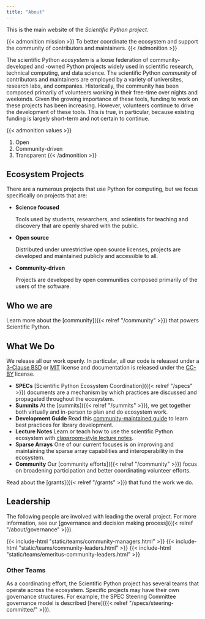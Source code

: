 ```yaml
---
title: "About"
---
```


This is the main website of the _Scientific Python project_.

{{< admonition mission >}}
To better coordinate the ecosystem and support the community of contributors and maintainers.
{{< /admonition >}}

The scientific Python _ecosystem_ is a loose federation of community-developed and -owned Python projects widely used in scientific
research, technical computing, and data science.
The scientific Python _community_ of contributors and maintainers are employed by a variety of universites, research labs, and companies.
Historically, the community has been composed primarily of volunteers working in their free-time over nights and weekends.
Given the growing importance of these tools, funding to work on these projects has been increasing.
However, volunteers continue to drive the development of these tools.
This is true, in particular, because existing funding is largely short-term and not certain to continue.

{{< admonition values >}}

1. Open
2. Community-driven
3. Transparent
   {{< /admonition >}}

## Ecosystem Projects

There are a numerous projects that use Python for computing, but we focus specifically on projects that are:

- **Science focused**

  Tools used by students, researchers, and scientists for teaching and discovery that are openly shared with the public.

- **Open source**

  Distributed under unrestrictive open source licenses, projects are developed and maintained publicly and accessible to all.

- **Community-driven**

  Projects are developed by open communities composed primarily of the users of the software.

## Who we are

Learn more about the [community]({{< relref "/community" >}}) that
powers Scientific Python.

## What We Do

We release all our work openly. In particular, all our code is released under a
[3-Clause BSD](https://opensource.org/license/bsd-3-clause/) or [MIT](https://opensource.org/license/mit/) license
and documentation is released under the [CC-BY](https://creativecommons.org/licenses/by/4.0/) license.

- **SPECs**
  [Scientific Python Ecosystem Coordination]({{< relref "/specs" >}})
  documents are a mechanism by which practices are
  discussed and propagated throughout the ecosystem.
- **Summits**
  At the [summits]({{< relref "/summits" >}}), we get together both virtually and in-person
  to plan and do ecosystem work.
- **Development Guide**
  Read this [community-maintained guide](https://learn.scientific-python.org/development/)
  to learn best practices for library development.
- **Lecture Notes**
  Learn or teach how to use the scientific Python ecosystem with [classroom-style lecture notes](https://lectures.scientific-python.org).
- **Sparse Arrays**
  One of our current focuses is on improving and maintaining the
  sparse array capabilities and interoperability in the ecosystem.
- **Community**
  Our [community efforts]({{< relref "/community" >}}) focus
  on broadening participation and better coordinating volunteer efforts.

<!--
- **Tools**
  We maintain a collection of [tools]({{< relref "/tools" >}})
  used across the ecosystem.
-->

Read about the [grants]({{< relref "/grants" >}}) that fund the work we do.

## Leadership

The following people are involved with leading the overall project.
For more information, see our [governance and decision making process]({{< relref "/about/governance" >}}).

{{< include-html "static/teams/community-managers.html" >}}
{{< include-html "static/teams/community-leaders.html" >}}
{{< include-html "static/teams/emeritus-community-leaders.html" >}}

### Other Teams

As a coordinating effort, the Scientific Python project has several teams that operate across the ecosystem.
Specific projects may have their own governance structures.
For example, the SPEC Steering Committee governance model is described [here]({{< relref "/specs/steering-committee/" >}}).
